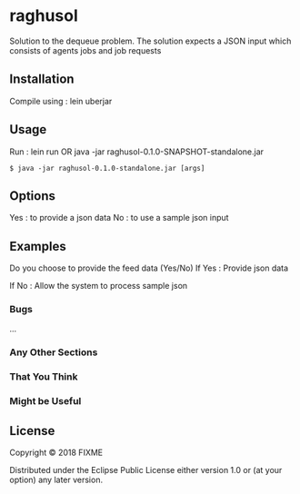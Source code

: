 # raghusol

Solution to the dequeue problem.
The solution expects a JSON input which consists of 
agents
jobs and 
job requests

## Installation

Compile using : lein uberjar

## Usage


Run : lein run OR
      java -jar raghusol-0.1.0-SNAPSHOT-standalone.jar

    $ java -jar raghusol-0.1.0-standalone.jar [args]

## Options

Yes : to provide a json data
No : to use a sample json input

## Examples

Do you choose to provide the feed data (Yes/No)
If Yes : Provide json data

If No : Allow the system to process sample json

### Bugs

...

### Any Other Sections
### That You Think
### Might be Useful

## License

Copyright © 2018 FIXME

Distributed under the Eclipse Public License either version 1.0 or (at
your option) any later version.
